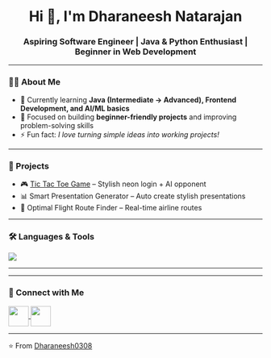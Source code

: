 <h1 align="center">Hi 👋, I'm Dharaneesh Natarajan</h1>
<h3 align="center">Aspiring Software Engineer | Java & Python Enthusiast | Beginner in Web Development</h3>

---

### 👨‍💻 About Me  
- 🌱 Currently learning **Java (Intermediate → Advanced), Frontend Development, and AI/ML basics**  
- 🎯 Focused on building **beginner-friendly projects** and improving problem-solving skills  
- ⚡ Fun fact: *I love turning simple ideas into working projects!*  

---

### 🚀 Projects  
- 🎮 [Tic Tac Toe Game](https://dharaneesh0308.github.io/tic-tac-toe/login.html) – Stylish neon login + AI opponent  
- 📊 Smart Presentation Generator – Auto create stylish presentations  
- 🛫 Optimal Flight Route Finder – Real-time airline routes  

---

### 🛠️ Languages & Tools  
<p align="left"> 
  <img src="https://skillicons.dev/icons?i=java,python,html,css,javascript,git,github,vscode" />
</p>

---


---

### 🔗 Connect with Me  
<p align="left">
  <a href="https://github.com/Dharaneesh0308" target="blank">
    <img align="center" src="https://skillicons.dev/icons?i=github" height="40"/>
  </a>
  <a href="https://linkedin.com/in/YOUR-LINKEDIN" target="blank">
    <img align="center" src="https://skillicons.dev/icons?i=linkedin" height="40"/>
  </a>
</p>

---

⭐ From [Dharaneesh0308](https://github.com/Dharaneesh0308)  
